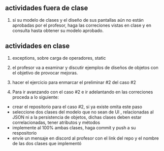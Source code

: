 ## actividades fuera de clase

1. si su modelo de clases y el diseño de sus pantallas aún no están aprobadas por el profesor, haga las correciones vistas en clase y en consulta hasta obtener su modelo aprobado.

## actividades en clase

1. exceptions, sobre carga de operadores, static

2. el profesor va a examinar y discutir ejemplos de diseños de objetos con el objetivo de provocar mejoras.

3. hacer el ejercicio para enmarcar el preliminar #2 del caso #2

4. Para ir avanzando con el caso #2 e ir adelantando en las correciones proceda a lo siguiente:

- crear el repositorio para el caso #2, si ya existe omita este paso
- seleccione dos clases del modelo que no sean de UI , relacionadas al JSON ni a la persistencia de objetos, dichas clases deben estar correlacionadas, tener atributos y métodos
- implemente al 100% ambas clases, haga commit y push a su respositorio
- envíe un mensaje en discord al profesor con el link del repo y el nombre de las dos clases que implementó
